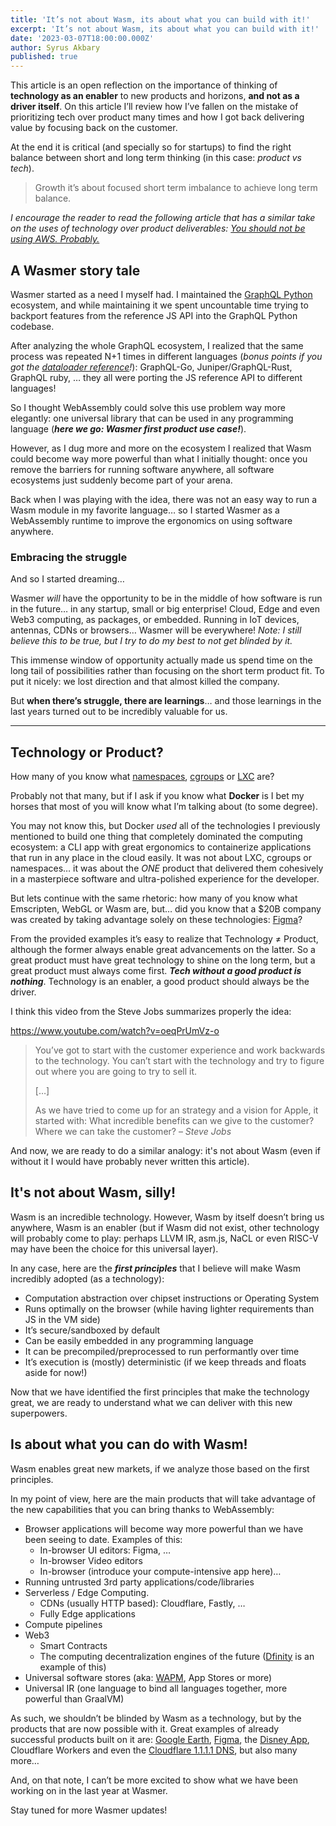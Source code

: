```yaml
---
title: 'It’s not about Wasm, its about what you can build with it!'
excerpt: 'It’s not about Wasm, its about what you can build with it!'
date: '2023-03-07T18:00:00.000Z'
author: Syrus Akbary
published: true
---
```


This article is an open reflection on the importance of thinking of **technology as an enabler** to new products and horizons, **and not as a driver itself**. On this article I’ll review how I’ve fallen on the mistake of prioritizing tech over product many times and how I got back delivering value by focusing back on the customer.

At the end it is critical (and specially so for startups) to find the right balance between short and long term thinking (in this case: *product vs tech*).

> Growth it’s about focused short term imbalance to achieve long term balance.

_I encourage the reader to read the following article that has a similar take on the uses of technology over product deliverables: [You should not be using AWS. Probably.](https://www.karlsutt.com/articles/you-should-not-be-using-aws/)_

## A Wasmer story tale

Wasmer started as a need I myself had. I maintained the [GraphQL Python](https://github.com/graphql-python) ecosystem, and while maintaining it we spent uncountable time trying to backport features from the reference JS API into the GraphQL Python codebase.

After analyzing the whole GraphQL ecosystem, I realized that the same process was repeated N+1 times in different languages (_bonus points if you got the [dataloader reference](https://github.com/graphql/dataloader)!_): GraphQL-Go, Juniper/GraphQL-Rust, GraphQL ruby, … they all were porting the JS reference API to different languages!

So I thought WebAssembly could solve this use problem way more elegantly: one universal library that can be used in any programming language (**_here we go: Wasmer first product use case!_**).

However, as I dug more and more on the ecosystem I realized that Wasm could become way more powerful than what I initially thought: once you remove the barriers for running software anywhere, all software ecosystems just suddenly become part of your arena.

Back when I was playing with the idea, there was not an easy way to run a Wasm module in my favorite language… so I started Wasmer as a WebAssembly runtime to improve the ergonomics on using software anywhere.

### Embracing the struggle

And so I started dreaming…

Wasmer _will_ have the opportunity to be in the middle of how software is run in the future… in any startup, small or big enterprise! Cloud, Edge and even Web3 computing, as packages, or embedded. Running in IoT devices, antennas, CDNs or browsers… Wasmer will be everywhere!
_Note: I still believe this to be true, but I try to do my best to not get blinded by it._

This immense window of opportunity actually made us spend time on the long tail of possibilities rather than focusing on the short term product fit. To put it nicely: we lost direction and that almost killed the company.

But **when there’s struggle, there are learnings**… and those learnings in the last years turned out to be incredibly valuable for us.

---

## Technology or Product?

How many of you know what [namespaces](https://en.wikipedia.org/wiki/Linux_namespaces), [cgroups](https://en.wikipedia.org/wiki/Cgroups) or [LXC](https://en.wikipedia.org/wiki/LXC) are?

Probably not that many, but if I ask if you know what **Docker** is I bet my horses that most of you will know what I’m talking about (to some degree).

You may not know this, but Docker _used_ all of the technologies I previously mentioned to build one thing that completely dominated the computing ecosystem: a CLI app with great ergonomics to containerize applications that run in any place in the cloud easily. It was not about LXC, cgroups or namespaces… it was about the _ONE_ product that delivered them cohesively in a masterpiece software and ultra-polished experience for the developer.

But lets continue with the same rhetoric: how many of you know what Emscripten, WebGL or Wasm are, but… did you know that a $20B company was created by taking advantage solely on these technologies: [Figma](https://www.theverge.com/2022/11/8/23445821/figma-adobe-acquisition-design-vr-ai-meta)?

From the provided examples it’s easy to realize that Technology ≠ Product, although the former always enable great advancements on the latter. So a great product must have great technology to shine on the long term, but a great product must always come first. **_Tech without a good product is nothing_**. Technology is an enabler, a good product should always be the driver.

I think this video from the Steve Jobs summarizes properly the idea:

https://www.youtube.com/watch?v=oeqPrUmVz-o

> You’ve got to start with the customer experience and work backwards to the technology. You can’t start with the technology and try to figure out where you are going to try to sell it.
>
> […]
>
> As we have tried to come up for an strategy and a vision for Apple, it started with: What incredible benefits can we give to the customer? Where we can take the customer?
> – <cite>Steve Jobs</cite>

And now, we are ready to do a similar analogy: it's not about Wasm (even if without it I would have probably never written this article).

## It's not about Wasm, silly!

Wasm is an incredible technology. However, Wasm by itself doesn’t bring us anywhere, Wasm is an enabler (but if Wasm did not exist, other technology will probably come to play: perhaps LLVM IR, asm.js, NaCL or even RISC-V may have been the choice for this universal layer).

In any case, here are the **_first principles_** that I believe will make Wasm incredibly adopted (as a technology):

- Computation abstraction over chipset instructions or Operating System
- Runs optimally on the browser (while having lighter requirements than JS in the VM side)
- It’s secure/sandboxed by default
- Can be easily embedded in any programming language
- It can be precompiled/preprocessed to run performantly over time
- It’s execution is (mostly) deterministic (if we keep threads and floats aside for now!)

Now that we have identified the first principles that make the technology great, we are ready to understand what we can deliver with this new superpowers.

## Is about what you can do with Wasm!

Wasm enables great new markets, if we analyze those based on the first principles.

In my point of view, here are the main products that will take advantage of the new capabilities that you can bring thanks to WebAssembly:

- Browser applications will become way more powerful than we have been seeing to date. Examples of this:
  - In-browser UI editors: Figma, …
  - In-browser Video editors
  - In-browser (introduce your compute-intensive app here)…
- Running untrusted 3rd party applications/code/libraries
- Serverless / Edge Computing.
  - CDNs (usually HTTP based): Cloudflare, Fastly, …
  - Fully Edge applications
- Compute pipelines
- Web3
  - Smart Contracts
  - The computing decentralization engines of the future ([Dfinity](https://dfinity.org/) is an example of this)
- Universal software stores (aka: [WAPM](https://wapm.io/), App Stores or more)
- Universal IR (one language to bind all languages together, more powerful than GraalVM)

As such, we shouldn’t be blinded by Wasm as a technology, but by the products that are now possible with it. Great examples of already successful products built on it are: [Google Earth](https://web.dev/earth-webassembly/), [Figma](https://www.figma.com/blog/webassembly-cut-figmas-load-time-by-3x/), the [Disney App](https://medium.com/disney-streaming/introducing-the-disney-application-development-kit-adk-ad85ca139073), Cloudflare Workers and even the [Cloudflare 1.1.1.1 DNS](https://blog.cloudflare.com/big-pineapple-intro/), but also many more…

And, on that note, I can’t be more excited to show what we have been working on in the last year at Wasmer.

Stay tuned for more Wasmer updates!
